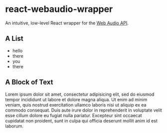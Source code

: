 # react-webaudio-wrapper

An intuitive, low-level React wrapper for the [Web Audio API](https://developer.mozilla.org/en-US/docs/Web/API/Web_Audio_API).


## A List
* hello
* there
* you
* there

## A Block of Text

Lorem ipsum dolor sit amet, consectetur adipisicing elit, sed do eiusmod tempor incididunt ut labore et dolore magna aliqua. Ut enim ad minim veniam, quis nostrud exercitation ullamco laboris nisi ut aliquip ex ea commodo consequat. Duis aute irure dolor in reprehenderit in voluptate velit esse cillum dolore eu fugiat nulla pariatur. Excepteur sint occaecat cupidatat non proident, sunt in culpa qui officia deserunt mollit anim id est laborum.
